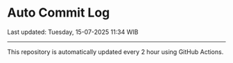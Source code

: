 # Auto Commit Log

Last updated: Tuesday, 15-07-2025 11:34 WIB

---

This repository is automatically updated every 2 hour using GitHub Actions.
